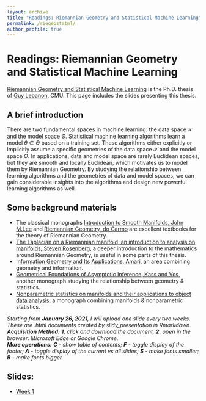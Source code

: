 ```yaml
---
layout: archive
title: "Readings: Riemannian Geometry and Statistical Machine Learning"
permalink: /riegeostatml/
author_profile: true
---
```

# Readings: Riemannian Geometry and Statistical Machine Learning
[Riemannian Geometry and Statistical Machine Learning](https://www.cs.cmu.edu/~lebanon/pub/thesis/thesis.pdf) is the Ph.D. thesis of [Guy Lebanon](http://theanalysisofdata.com/), CMU. This page includes the slides presenting this thesis. 

## A brief introduction
There are two fundamental spaces in machine learning: the data space $\mathcal{X}$ and the model space $\Theta$. Statistical machine learning algorithms learn a model $\theta\in\Theta$ based on a training set. These algorithms either explicitly or implicitly assume a specific geometries of the data space $\mathcal{X}$ and the model space $\Theta$. In applications, data and model space are rarely Euclidean spaces, but they are smooth and locally Euclidean, which motivates us to model them by Riemannian Geometry. By studying the relationship between learning algorithms and the geometries of data and model spaces, we can gain considerable insights into the algorithms and design new powerful learning algorithms as well.

## Some background materials
- The classical monographs [Introduction to Smooth Manifolds, John M.Lee](https://link.springer.com/book/10.1007/978-1-4419-9982-5) and [Riemannian Geometry, do Carmo](https://link.springer.com/book/10.1007%2F978-3-642-18855-8) are excellent textbooks for the theory of Riemannian Geometry. 
- [The Laplacian on a Riemannian manifold, an introduction to analysis on manifolds, Steven Rosenberg](https://www.cambridge.org/core/books/laplacian-on-a-riemannian-manifold/56F18C2AB0A765A91892E164079A3B74), a deeper introduction to the mathematics around Riemannian Geometry, is useful in some parts of this thesis. 
- [Information Geometry and Its Applications, Amari](https://link.springer.com/book/10.1007/978-3-319-97798-0), an area combining geometry and information. 
- [Geometrical Foundations of Asymptotic Inference, Kass and Vos](https://onlinelibrary.wiley.com/doi/book/10.1002/9781118165980), another monograph studying the relationship between geometry & statistics.
- [Nonparametric statistics on manifolds and their applications to object data analysis](https://www.researchgate.net/publication/282364732_Nonparametric_Statistics_on_Manifolds_and_Their_Application_to_Object_Data_Analysis), a monograph combining manifolds & nonparametric statistics.

*Starting from **January 26, 2021**, I will upload one slide every two weeks. These are .html documents created by *slidy_presentation* in Rmarkdown.  
**Acquisition Method:** **1.** click and download the document, **2.** open in the browser: Microsoft Edge or Google Chrome.  
**More operations:** **C** - show table of contents; **F** - toggle display of the footer; **A** - toggle display of the current vs all slides; **S** - make fonts smaller; **B** - make fonts bigger.*

## Slides:
- [Week 1](https://github.com/HengchaoChen/HengchaoChen.github.io/raw/master/files/riegeostatml/Week_1.zip)
